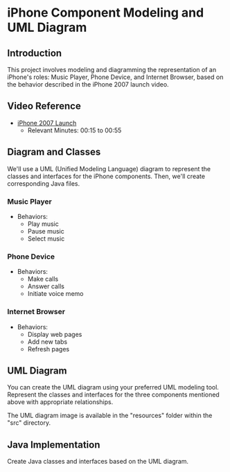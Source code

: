 # iPhone Component Modeling and UML Diagram

## Introduction
This project involves modeling and diagramming the representation of an iPhone's roles: Music Player, Phone Device, and Internet Browser, based on the behavior described in the iPhone 2007 launch video.

## Video Reference
- [iPhone 2007 Launch](https://www.youtube.com/watch?v=9ou608QQRq8)
  - Relevant Minutes: 00:15 to 00:55

## Diagram and Classes
We'll use a UML (Unified Modeling Language) diagram to represent the classes and interfaces for the iPhone components. Then, we'll create corresponding Java files.

### Music Player
- Behaviors:
  - Play music
  - Pause music
  - Select music

### Phone Device
- Behaviors:
  - Make calls
  - Answer calls
  - Initiate voice memo

### Internet Browser
- Behaviors:
  - Display web pages
  - Add new tabs
  - Refresh pages

## UML Diagram
You can create the UML diagram using your preferred UML modeling tool. Represent the classes and interfaces for the three components mentioned above with appropriate relationships.

The UML diagram image is available in the "resources" folder within the "src" directory.

## Java Implementation
Create Java classes and interfaces based on the UML diagram.
